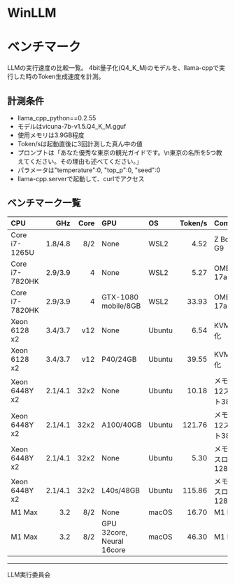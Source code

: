 # WinLLM
# ベンチマーク

LLMの実行速度の比較一覧。
4bit量子化(Q4_K_M)のモデルを、llama-cppで実行した時のToken生成速度を計測。


## 計測条件
- llama_cpp_python==0.2.55  
- モデルはvicuna-7b-v1.5.Q4_K_M.gguf  
- 使用メモリは3.9GB程度  
- Token/sは起動直後に3回計測した真ん中の値  
- プロンプトは「あなた優秀な東京の観光ガイドです。\n東京の名所を5つ教えてください。その理由も述べてください。」  
- パラメータは"temperature":0, "top_p":0, "seed":0  
- llama-cpp.serverで起動して、curlでアクセス  


## ベンチマーク一覧
|CPU|GHz|Core|GPU|OS|Token/s|Comment|
|:----|----:|----:|:----|:----|----:|:----|
|Core i7-1265U|1.8/4.8|8/2|None|WSL2|4.52 |Z Book G9|
|Core i7-7820HK|2.9/3.9|4|None|WSL2|5.27 |OMEN X 17ap|
|Core i7-7820HK|2.9/3.9|4|GTX-1080 mobile/8GB|WSL2|33.93 |OMEN X 17ap|
|Xeon 6128 x2|3.4/3.7|v12|None|Ubuntu|6.54 |KVM仮想化|
|Xeon 6128 x2|3.4/3.7|v12|P40/24GB|Ubuntu|39.55 |KVM仮想化|
|Xeon 6448Y x2|2.1/4.1|32x2|None|Ubuntu|10.18 |メモリが12スロット384GB|
|Xeon 6448Y x2|2.1/4.1|32x2|A100/40GB|Ubuntu|121.76 |メモリが12スロット384GB|
|Xeon 6448Y x2|2.1/4.1|32x2|None|Ubuntu|5.30 |メモリが4スロット128GB|
|Xeon 6448Y x2|2.1/4.1|32x2|L40s/48GB|Ubuntu|115.86 |メモリが4スロット128GB|
|M1 Max|3.2|8/2|None|macOS|16.70 |M1 Mac|
|M1 Max|3.2|8/2|GPU 32core, Neural 16core|macOS|46.30 |M1 Mac|

<hr>

LLM実行委員会
